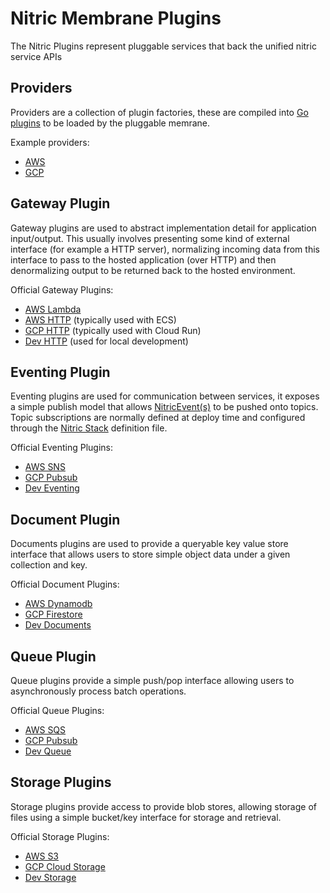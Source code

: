 # Nitric Membrane Plugins

The Nitric Plugins represent pluggable services that back the unified nitric service APIs

## Providers

Providers are a collection of plugin factories, these are compiled into [Go plugins](https://golang.org/pkg/plugin/) to be loaded by the pluggable memrane.

Example providers:
 * [AWS](../providers/aws/README.md)
 * [GCP](../providers/gcp/README.md)

## Gateway Plugin

Gateway plugins are used to abstract implementation detail for application input/output. This usually involves presenting some kind of external interface (for example a HTTP server), normalizing incoming data from this interface to pass to the hosted application (over HTTP) and then denormalizing output to be returned back to the hosted environment. 

Official Gateway Plugins:

* [AWS Lambda](./gateway/lambda/README.md)
* [AWS HTTP](./gateway/ecs/README.md) (typically used with ECS)
* [GCP HTTP](./gateway/cloudrun/README.md) (typically used with Cloud Run)
* [Dev HTTP](./gateway/dev/README.md) (used for local development)

## Eventing Plugin

Eventing plugins are used for communication between services, it exposes a simple publish model that allows [NitricEvent(s)]() to be pushed onto topics. Topic subscriptions are normally defined at deploy time and configured through the [Nitric Stack]() definition file.

Official Eventing Plugins:
* [AWS SNS](./eventing/sns/README.md)
* [GCP Pubsub](./eventing/pubsub/README.md)
* [Dev Eventing](./eventing/dev/README.md)

## Document Plugin

Documents plugins are used to provide a queryable key value store interface that allows users to store simple object data under a given collection and key.

Official Document Plugins:
* [AWS Dynamodb](./document/dynamodb/README.md)
* [GCP Firestore](./document/firestore/README.md)
* [Dev Documents](./document/boltdb/README.md)

## Queue Plugin

Queue plugins provide a simple push/pop interface allowing users to asynchronously process batch operations.

Official Queue Plugins:
* [AWS SQS](./queue/sqs/README.md)
* [GCP Pubsub](./queue/pubsub/README.md)
* [Dev Queue](./queue/dev/README.md)

## Storage Plugins

Storage plugins provide access to provide blob stores, allowing storage of files using a simple bucket/key interface for storage and retrieval.

Official Storage Plugins:
* [AWS S3](./storage/s3/README.md)
* [GCP Cloud Storage](./storage/storage/README.md)
* [Dev Storage](./storage/dev/README.md)



